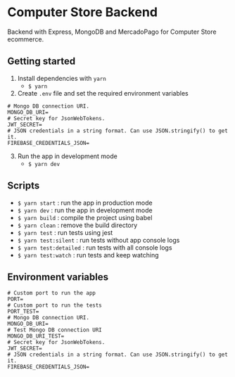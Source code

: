 # Computer Store Backend

Backend with Express, MongoDB and MercadoPago for Computer Store ecommerce.

## Getting started

 1. Install dependencies with `yarn`
	 + `$ yarn`
 2.  Create `.env` file and set the required environment variables
```
# Mongo DB connection URI.
MONGO_DB_URI=
# Secret key for JsonWebTokens.
JWT_SECRET=
# JSON credentials in a string format. Can use JSON.stringify() to get it.
FIREBASE_CREDENTIALS_JSON=
```
3. Run the app in development mode
	+ `$ yarn dev`

## Scripts

 - `$ yarn start` : run the app in production mode
 - `$ yarn dev` : run the app in development mode
 - `$ yarn build` : compile the project using babel
 - `$ yarn clean` : remove the build directory
 - `$ yarn test` : run tests using jest
 - `$ yarn test:silent` : run tests without app console logs
 - `$ yarn test:detailed` : run tests with all console logs
 - `$ yarn test:watch` : run tests and keep watching

## Environment variables
```
# Custom port to run the app
PORT=
# Custom port to run the tests
PORT_TEST=
# Mongo DB connection URI.
MONGO_DB_URI=
# Test Mongo DB connection URI
MONGO_DB_URI_TEST=
# Secret key for JsonWebTokens.
JWT_SECRET=
# JSON credentials in a string format. Can use JSON.stringify() to get it.
FIREBASE_CREDENTIALS_JSON=
```